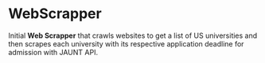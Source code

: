 # WebScrapper
Initial
<b>Web Scrapper</b> that crawls websites to get a list of US universities and then scrapes each university with its respective application deadline for admission with JAUNT API. 
